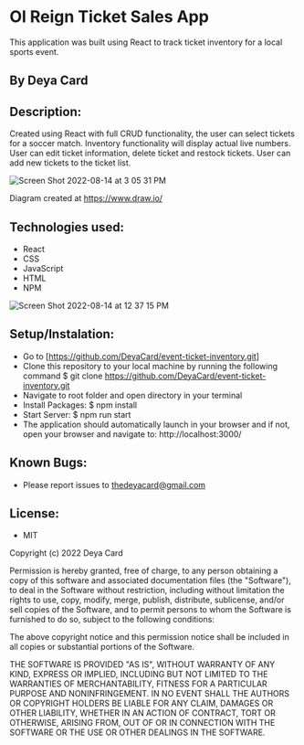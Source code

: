 # Ol Reign Ticket Sales App

This application was built using React to track ticket inventory for a local sports event.

## By Deya Card

## Description:

Created using React with full CRUD functionality, the user can select tickets for a soccer match. Inventory functionality will display actual live numbers. User can edit ticket information, delete ticket and restock tickets. User can add new tickets to the ticket list.

![Screen Shot 2022-08-14 at 3 05 31 PM](https://user-images.githubusercontent.com/96846728/184556554-46092afd-302a-4fbd-9bb6-3076127e00e5.png)

Diagram created at https://www.draw.io/

## Technologies used:
* React
* CSS
* JavaScript
* HTML
* NPM

![Screen Shot 2022-08-14 at 12 37 15 PM](https://user-images.githubusercontent.com/96846728/184552206-5564bdc7-d01e-40c3-944e-b2a6797be685.png)


## Setup/Instalation:
* Go to [https://github.com/DeyaCard/event-ticket-inventory.git]
* Clone this repository to your local machine by running the following command $ git clone https://github.com/DeyaCard/event-ticket-inventory.git
* Navigate to root folder and open directory in your terminal
* Install Packages: $ npm install
* Start Server: $ npm run start
* The application should automatically launch in your browser and if not, open your browser and navigate to: http://localhost:3000/


## Known Bugs:
* Please report issues to thedeyacard@gmail.com


## License: 
* MIT

Copyright (c) 2022 Deya Card

Permission is hereby granted, free of charge, to any person obtaining a copy of this software and associated documentation files (the "Software"), to deal in the Software without restriction, including without limitation the rights to use, copy, modify, merge, publish, distribute, sublicense, and/or sell copies of the Software, and to permit persons to whom the Software is furnished to do so, subject to the following conditions:

The above copyright notice and this permission notice shall be included in all copies or substantial portions of the Software.

THE SOFTWARE IS PROVIDED "AS IS", WITHOUT WARRANTY OF ANY KIND, EXPRESS OR IMPLIED, INCLUDING BUT NOT LIMITED TO THE WARRANTIES OF MERCHANTABILITY, FITNESS FOR A PARTICULAR PURPOSE AND NONINFRINGEMENT. IN NO EVENT SHALL THE AUTHORS OR COPYRIGHT HOLDERS BE LIABLE FOR ANY CLAIM, DAMAGES OR OTHER LIABILITY, WHETHER IN AN ACTION OF CONTRACT, TORT OR OTHERWISE, ARISING FROM, OUT OF OR IN CONNECTION WITH THE SOFTWARE OR THE USE OR OTHER DEALINGS IN THE SOFTWARE.


